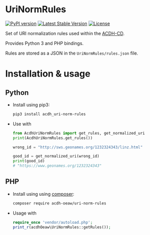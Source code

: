 # UriNormRules

[![PyPI version](https://badge.fury.io/py/acdh-uri-norm-rules.svg)](https://badge.fury.io/py/acdh-uri-norm-rules)
[![Latest Stable Version](https://poser.pugx.org/acdh-oeaw/uri-norm-rules/v/stable)](https://packagist.org/packages/acdh-oeaw/uri-norm-rules)
[![License](https://poser.pugx.org/acdh-oeaw/uri-norm-rules/license)](https://packagist.org/packages/acdh-oeaw/uri-norm-rules)

Set of URI normalization rules used within the [ACDH-CD](https://www.oeaw.ac.at/acdh/).

Provides Python 3 and PHP bindings.

Rules are stored as a JSON in the `UriNormRules/rules.json` file.

# Installation & usage

## Python

* Install using pip3:
  ```bash
  pip3 install acdh_uri-norm-rules
  ```
* Use with
  ```Python
  from AcdhUriNormRules import get_rules, get_normalized_uri
  print(AcdhUriNormRules.get_rules())

  wrong_id = "http://sws.geonames.org/1232324343/linz.html"

  good_id = get_normalized_uri(wrong_id)
  print(good_id)
  # "https://www.geonames.org/1232324343"
  ```

## PHP

* Install using using [composer](https://getcomposer.org/doc/00-intro.md):
  ```bash
  composer require acdh-oeaw/uri-norm-rules
  ```
* Usage with
  ```php
  require_once 'vendor/autoload.php';
  print_r(acdhOeaw\UriNormRules::getRules());
  ```
